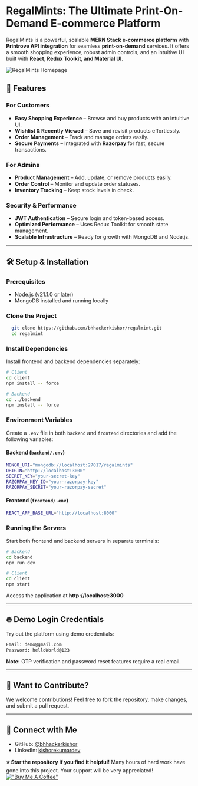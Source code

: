 # RegalMints: The Ultimate Print-On-Demand E-commerce Platform

RegalMints is a powerful, scalable **MERN Stack e-commerce platform** with **Printrove API integration** for seamless **print-on-demand** services. It offers a smooth shopping experience, robust admin controls, and an intuitive UI built with **React, Redux Toolkit, and Material UI**.

![RegalMints Homepage](https://res.cloudinary.com/drmjevfh8/image/upload/v1741957652/Screenshot_8_ltiz8f.png)

## 🚀 Features

### **For Customers**
- **Easy Shopping Experience** – Browse and buy products with an intuitive UI.
- **Wishlist & Recently Viewed** – Save and revisit products effortlessly.
- **Order Management** – Track and manage orders easily.
- **Secure Payments** – Integrated with **Razorpay** for fast, secure transactions.

### **For Admins**
- **Product Management** – Add, update, or remove products easily.
- **Order Control** – Monitor and update order statuses.
- **Inventory Tracking** – Keep stock levels in check.

### **Security & Performance**
- **JWT Authentication** – Secure login and token-based access.
- **Optimized Performance** – Uses Redux Toolkit for smooth state management.
- **Scalable Infrastructure** – Ready for growth with MongoDB and Node.js.

---

## 🛠 Setup & Installation

### **Prerequisites**
- Node.js (v21.1.0 or later)
- MongoDB installed and running locally

### **Clone the Project**
```bash
  git clone https://github.com/bhhackerkishor/regalmint.git
  cd regalmint
```

### **Install Dependencies**
Install frontend and backend dependencies separately:

```bash
# Client
cd client
npm install -- force

# Backend
cd ../backend
npm install -- force
```

### **Environment Variables**
Create a `.env` file in both `backend` and `frontend` directories and add the following variables:

#### **Backend (`backend/.env`)**
```bash
MONGO_URI="mongodb://localhost:27017/regalmints"
ORIGIN="http://localhost:3000"
SECRET_KEY="your-secret-key"
RAZORPAY_KEY_ID="your-razorpay-key"
RAZORPAY_SECRET="your-razorpay-secret"
```

#### **Frontend (`frontend/.env`)**
```bash
REACT_APP_BASE_URL="http://localhost:8000"
```

### **Running the Servers**
Start both frontend and backend servers in separate terminals:

```bash
# Backend
cd backend
npm run dev

# Client
cd client
npm start
```

Access the application at **http://localhost:3000**

---

## 🔥 Demo Login Credentials
Try out the platform using demo credentials:
```bash
Email: demo@gmail.com
Password: helloWorld@123
```
**Note:** OTP verification and password reset features require a real email.

---

## 🎯 Want to Contribute?
We welcome contributions! Feel free to fork the repository, make changes, and submit a pull request.

---

## 📢 Connect with Me
- GitHub: [@bhhackerkishor](https://github.com/bhhackerkishor)
- LinkedIn: [kishorekumardev](https://linkedin.com/in/kishorekumardev)

**⭐ Star the repository if you find it helpful!**
Many hours of hard work have gone into this project. Your support will be very appreciated!
[!["Buy Me A Coffee"](https://www.buymeacoffee.com/assets/img/custom_images/orange_img.png)](https://www.buymeacoffee.com/kishordev)
